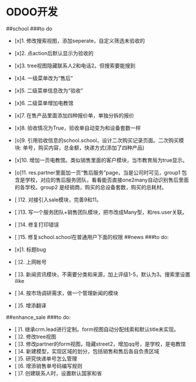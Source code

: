# ODOO开发

##school
###to do
- [x]1. 修改搜索视图，添加seperate，自定义筛选未验收的
- [x]2. 点action后默认显示为验收的
- [x]3. tree视图隐藏联系人2和电话2。但搜索要能搜到
- [x]4. 一级菜单改为“售后”
- [x]5. 二级菜单信息改为“验收”
- [x]6. 二级菜单增加电教馆
- [x]7.  在售产品里面添加四种报价单，单独分拆的报价
- [x]8. 验收情况为True，验收单自动变为和设备套数一样

- [o]9. 引用验收信息的school.school，设计二次购买记录页面。二次购买模块: 单号，购买内容，总金额，快递方式(添加了四种产品)
- [x]10.  增加一页电教馆。类似销售里面的客户模块，当市教育局为true显示。
- [o]11.  res.partner里面加一页“售后服务”page，当是公司时可见，group1 包含是学校，对应的售后服务团队，看看能否直接one2many自动识别售后里面的各学校。group2 是经销商，购买的总设备套数，购买的总耗材。
- [ ]12. 对接引入sale模块，完善9和11。
- [ ]13. 写一个服务团队+销售团队模块，把市改成Many型，和res.user关联。
- [ ]14. 修复打印错误
- [ ]15. 修复school.school在普通用户下面的权限
##news
###to do:
- [x]1. 标题bug
- [ ]2. 上网帐号
- [ ]3. 新闻资讯模块，不需要分类和来源，加上评级1-5，默认为3。搜索里设置ilike
- [ ]4. 按市场调研需求，做一个管理新闻的模块
- [ ]5. 增添翻译

##enhance_sale
###to do:
- [ ]1. 继承crm.lead进行定制。form视图自动分配线索和默认title未实现。
- [ ]2. 修改tree视图
- [ ]3. 修改partner的form视图，隐藏street2，增加qq号，是学校，是电教馆
- [ ]4. 新建模型，实现区域的划分，包括销售和售后各自负责区域
- [ ]5. 研究快递单号怎么管理
- [ [6. 增添销售单号码编写规则
- [ ]7. 创建联系人时，设置默认国家和省
